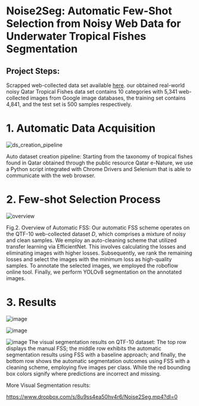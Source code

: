 # Noise2Seg: Automatic Few-Shot Selection from Noisy Web Data for Underwater Tropical Fishes Segmentation
## Project Steps:

Scrapped web-collected data set available [here](https://www.kaggle.com/datasets/naumanullah/qatar-tropical-fishes-10-qtf-10). our obtained real-world noisy Qatar Tropical Fishes data set contains 10 categories with 5,341 web-collected images from Google image databases, the training set contains 4,841, and the test set is 500 samples respectively.

# 1. Automatic Data Acquisition
![ds_creation_pipeline](https://github.com/GilalNauman/Automatic-Few-shot-Selction-ISNCC/assets/62802429/66e279d2-0396-47dd-b704-cbff9d6e2beb)

Auto dataset creation pipeline: Starting from the taxonomy of tropical fishes found in Qatar obtained through the public resource Qatar e-Nature, we use a Python script integrated with Chrome Drivers and Selenium that is able to communicate with the web browser.

# 2. Few-shot Selection Process
![overview](https://github.com/GilalNauman/Automatic-Few-shot-Selction-ISNCC/assets/62802429/c8fe98b9-2158-4a59-a268-1ac1fa858a72)

Fig.2. Overview of Automatic FSS: Our automatic FSS scheme operates on the QTF-10 web-collected dataset $D$, which comprises a mixture of noisy and clean samples. We employ an auto-cleaning scheme that utilized transfer learning via EfficientNet. This involves calculating the losses and eliminating images with higher losses. Subsequently, we rank the remaining losses and select the images with the minimum loss as high-quality samples. To annotate the selected images, we employed the roboflow online tool. Finally, we perform YOLOv8 segmentation on the annotated images.

# 3. Results

![image](https://github.com/GilalNauman/Automatic-Few-shot-Selction-ISNCC/assets/62802429/67973682-f614-45a4-8b47-2c2b5117406f)


![image](https://github.com/GilalNauman/Automatic-Few-shot-Selction-ISNCC/assets/62802429/7f305d97-6d96-4990-a08f-8f3f0e491c86)


![image](https://github.com/GilalNauman/Automatic-Few-shot-Selction-ISNCC/assets/62802429/afaf6a01-6209-47eb-931f-99bbab68e6bb)
The visual segmentation results on QTF-10 dataset: The top row displays the manual FSS; the middle row exhibits the automatic segmentation results using FSS with a baseline approach; and finally, the bottom row shows the automatic segmentation outcomes using FSS with a cleaning scheme, employing five images per class. While the red bounding box colors signify where predictions are incorrect and missing.

More Visual Segmentation results:

https://www.dropbox.com/s/8u9ss4ea50hv4r6/Noise2Seg.mp4?dl=0
